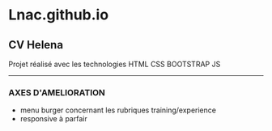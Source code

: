 # Lnac.github.io

## CV Helena

Projet réalisé avec les technologies HTML CSS BOOTSTRAP JS 

***

### AXES D'AMELIORATION

+ menu burger concernant les rubriques training/experience
+ responsive à parfair
